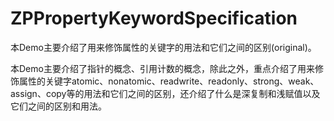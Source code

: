 # ZPPropertyKeywordSpecification
本Demo主要介绍了用来修饰属性的关键字的用法和它们之间的区别(original)。

本Demo主要介绍了指针的概念、引用计数的概念，除此之外，重点介绍了用来修饰属性的关键字atomic、nonatomic、readwrite、readonly、strong、weak、assign、copy等的用法和它们之间的区别，还介绍了什么是深复制和浅赋值以及它们之间的区别和用法。
